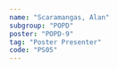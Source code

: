 ```yaml
---
name: "Scaramangas, Alan"
subgroup: "POPD"
poster: "POPD-9"
tag: "Poster Presenter"
code: "PS05"
---
```


